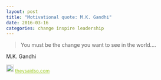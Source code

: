 ```yaml
---
layout: post
title: "Motivational quote: M.K. Gandhi"
date: 2016-03-16
categories: change inspire leadership
---
```

> You must be the change you want to see in the world....

M.K. Gandhi

<span style="z-index:50;font-size:0.9em;"><img src="https://theysaidso.com/branding/theysaidso.png" height="20" width="20" alt="theysaidso.com"/><a href="https://theysaidso.com" title="Powered by quotes from theysaidso.com" style="color: #9fcc25; margin-left: 4px; vertical-align: middle;">theysaidso.com</a></span>

